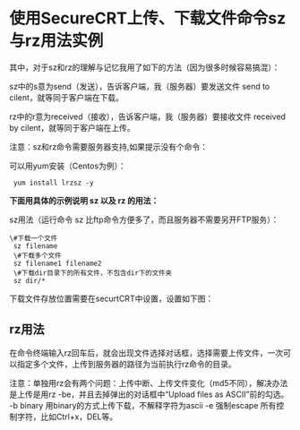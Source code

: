 # 使用SecureCRT上传、下载文件命令sz与rz用法实例



其中，对于sz和rz的理解与记忆我用了如下的方法（因为很多时候容易搞混）：

sz中的s意为send（发送），告诉客户端，我（服务器）要发送文件 send to cilent，就等同于客户端在下载。

rz中的r意为received（接收），告诉客户端，我（服务器）要接收文件 received by cilent，就等同于客户端在上传。



 注意：sz和rz命令需要服务器支持,如果提示没有个命令：




 可以用yum安装（Centos为例）： 

```
 yum install lrzsz -y
```

**下面用具体的示例说明 sz 以及 rz 的用法：**

sz用法（运行命令 sz 比ftp命令方便多了，而且服务器不需要另开FTP服务）：

```
\#下载一个文件
 sz filename
 \#下载多个文件
 sz filename1 filename2
 \#下载dir目录下的所有文件，不包含dir下的文件夹
 sz dir/*
```

 下载文件存放位置需要在securtCRT中设置，设置如下图：




##  rz用法

在命令终端输入rz回车后，就会出现文件选择对话框，选择需要上传文件，一次可以指定多个文件，上传到服务器的路径为当前执行rz命令的目录。



 注意：单独用rz会有两个问题：上传中断、上传文件变化（md5不同），解决办法是上传是用rz -be，并且去掉弹出的对话框中“Upload files as ASCII”前的勾选。
 -b binary 用binary的方式上传下载，不解释字符为ascii
 -e 强制escape 所有控制字符，比如Ctrl+x，DEL等。

 